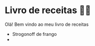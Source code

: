 # Livro de receitas :man_cook:



Olá! Bem vindo ao meu livro de receitas

- Strogonoff de frango
- 